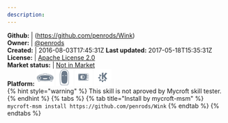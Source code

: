 ```yaml
---
description: 
---
```



**Github:** | (https://github.com/penrods/Wink)  
**Owner:** | [@penrods](https://github.com/penrods)  
**Created:** | 2016-08-03T17:45:31Z  **Last updated:** 2017-05-18T15:35:31Z  
**License:** | [Apache License 2.0](https://api.github.com/licenses/apache-2.0)  
**Market status:** | [Not in Market](https://market.mycroft.ai/skill/)  
**Platform:**   ![](.gitbook/assets/mark-1-icon.png)  ![](.gitbook/assets/mark-2-icon.png)  ![](.gitbook/assets/picroft-icon.png)  ![](.gitbook/assets/kde.png)   
{% hint style="warning" %}
This skill is not aproved by Mycroft skill tester.
{% endhint %}
  {% tabs %}
{% tab title="Install by mycroft-msm" %}
``` mycroft-msm install https://github.com/penrods/Wink```
{% endtab %}
  {% endtabs %}
  